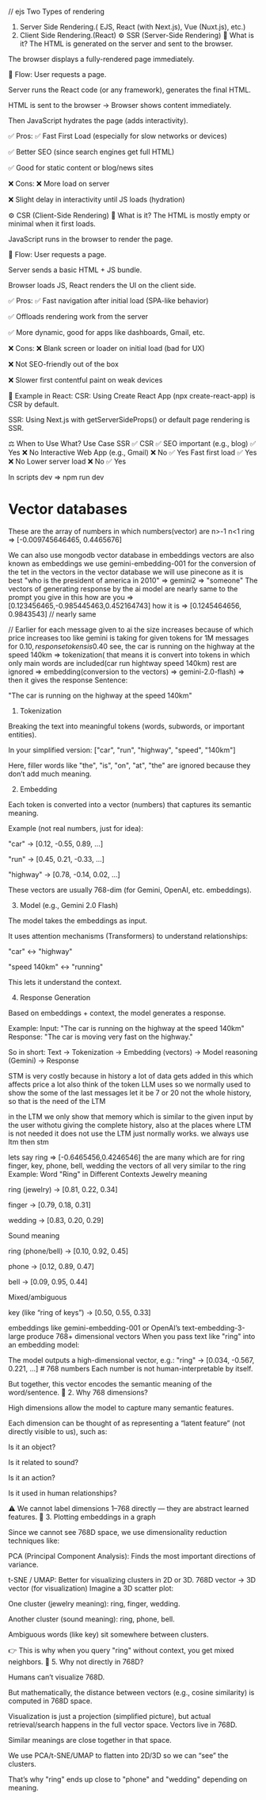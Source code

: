 // ejs
Two Types of rendering
1. Server Side Rendering.(	EJS, React (with Next.js), Vue (Nuxt.js), etc.)
1. Client Side Rendering.(React)
⚙️ SSR (Server-Side Rendering)
🧠 What is it?
The HTML is generated on the server and sent to the browser.

The browser displays a fully-rendered page immediately.

🚀 Flow:
User requests a page.

Server runs the React code (or any framework), generates the final HTML.

HTML is sent to the browser → Browser shows content immediately.

Then JavaScript hydrates the page (adds interactivity).

✅ Pros:
✅ Fast First Load (especially for slow networks or devices)

✅ Better SEO (since search engines get full HTML)

✅ Good for static content or blog/news sites

❌ Cons:
❌ More load on server

❌ Slight delay in interactivity until JS loads (hydration)

⚙️ CSR (Client-Side Rendering)
🧠 What is it?
The HTML is mostly empty or minimal when it first loads.

JavaScript runs in the browser to render the page.

🚀 Flow:
User requests a page.

Server sends a basic HTML + JS bundle.

Browser loads JS, React renders the UI on the client side.

✅ Pros:
✅ Fast navigation after initial load (SPA-like behavior)

✅ Offloads rendering work from the server

✅ More dynamic, good for apps like dashboards, Gmail, etc.

❌ Cons:
❌ Blank screen or loader on initial load (bad for UX)

❌ Not SEO-friendly out of the box

❌ Slower first contentful paint on weak devices

🧪 Example in React:
CSR:
Using Create React App (npx create-react-app) is CSR by default.

SSR:
Using Next.js with getServerSideProps() or default page rendering is SSR.

⚖️ When to Use What?
Use Case	SSR ✅	CSR ✅
SEO important (e.g., blog)	✅ Yes	❌ No
Interactive Web App (e.g., Gmail)	❌ No	✅ Yes
Fast first load	✅ Yes	   ❌ No
Lower server load	❌ No	 ✅ Yes


In scripts dev => npm run dev

# Vector databases
These are the array of numbers in which numbers(vector) are n>-1 n<1
ring => [-0.009745646465, 0.4465676]

We can also use mongodb vector database in embeddings
vectors are also known as embeddings we use gemini-embedding-001 for the conversion of the tet in the vectors in the vector database
we will use pinecone as it is best
"who is the president of america in 2010" => gemini2 => "someone"
The vectors of generating response by the ai model are nearly same to the prompt you give
in this
how are you => [0.123456465,-0.985445463,0.452164743]
how it is => [0.1245464656, 0.9843543] // nearly same

// Earlier for each message given to ai the size increases because of which price increases too
like gemini is taking for given tokens for 1M messages for 0.10$, response tokens is 0.40$
see,
the car is running on the highway at the speed 140km => tokenization( that means it is convert into tokens in which only main words are included(car run hightway speed 140km) rest are ignored => embedding(conversion to the vectors) => gemini-2.0-flash) => then it gives the response
Sentence:

"The car is running on the highway at the speed 140km"

1. Tokenization

Breaking the text into meaningful tokens (words, subwords, or important entities).

In your simplified version:
["car", "run", "highway", "speed", "140km"]

Here, filler words like "the", "is", "on", "at", "the" are ignored because they don’t add much meaning.

2. Embedding

Each token is converted into a vector (numbers) that captures its semantic meaning.

Example (not real numbers, just for idea):

"car" → [0.12, -0.55, 0.89, ...]

"run" → [0.45, 0.21, -0.33, ...]

"highway" → [0.78, -0.14, 0.02, ...]

These vectors are usually 768-dim (for Gemini, OpenAI, etc. embeddings).

3. Model (e.g., Gemini 2.0 Flash)

The model takes the embeddings as input.

It uses attention mechanisms (Transformers) to understand relationships:

"car" ↔ "highway"

"speed 140km" ↔ "running"

This lets it understand the context.

4. Response Generation

Based on embeddings + context, the model generates a response.

Example:
Input: "The car is running on the highway at the speed 140km"
Response: "The car is moving very fast on the highway."

So in short:
Text → Tokenization → Embedding (vectors) → Model reasoning (Gemini) → Response

STM is very costly because in history a lot of data gets added in this which affects price a lot also think of the token
LLM uses so we normally used to
show the some of the last messages let it be 7 or 20 not the whole history, so that is the need of the LTM

in the LTM we only show that memory which is similar to the given input by the user withotu giving the complete history, also at the places where LTM is not needed it does not use the LTM just normally works. we always use ltm then stm

lets say
ring => [-0.6465456,0.4246546]
the are many which are for ring
finger, key, phone, bell, wedding the vectors of all very similar to the ring
Example: Word "Ring" in Different Contexts
Jewelry meaning

ring (jewelry) → [0.81, 0.22, 0.34]

finger → [0.79, 0.18, 0.31]

wedding → [0.83, 0.20, 0.29]

Sound meaning

ring (phone/bell) → [0.10, 0.92, 0.45]

phone → [0.12, 0.89, 0.47]

bell → [0.09, 0.95, 0.44]

Mixed/ambiguous

key (like “ring of keys”) → [0.50, 0.55, 0.33]

embeddings like gemini-embedding-001 or OpenAI’s text-embedding-3-large produce 768+ dimensional vectors
When you pass text like "ring" into an embedding model:

The model outputs a high-dimensional vector, e.g.:
"ring" → [0.034, -0.567, 0.221, ...]   # 768 numbers
Each number is not human-interpretable by itself.

But together, this vector encodes the semantic meaning of the word/sentence.
🔹 2. Why 768 dimensions?

High dimensions allow the model to capture many semantic features.

Each dimension can be thought of as representing a “latent feature” (not directly visible to us), such as:

Is it an object?

Is it related to sound?

Is it an action?

Is it used in human relationships?

⚠️ We cannot label dimensions 1–768 directly — they are abstract learned features.
🔹 3. Plotting embeddings in a graph

Since we cannot see 768D space, we use dimensionality reduction techniques like:

PCA (Principal Component Analysis): Finds the most important directions of variance.

t-SNE / UMAP: Better for visualizing clusters in 2D or 3D.
768D vector  →  3D vector (for visualization)
Imagine a 3D scatter plot:

One cluster (jewelry meaning): ring, finger, wedding.

Another cluster (sound meaning): ring, phone, bell.

Ambiguous words (like key) sit somewhere between clusters.

👉 This is why when you query "ring" without context, you get mixed neighbors.
🔹 5. Why not directly in 768D?

Humans can’t visualize 768D.

But mathematically, the distance between vectors (e.g., cosine similarity) is computed in 768D space.

Visualization is just a projection (simplified picture), but actual retrieval/search happens in the full vector space.
Vectors live in 768D.

Similar meanings are close together in that space.

We use PCA/t-SNE/UMAP to flatten into 2D/3D so we can “see” the clusters.

That’s why "ring" ends up close to "phone" and "wedding" depending on meaning.